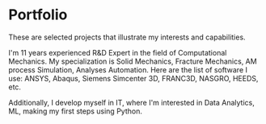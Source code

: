 # Portfolio
These are selected projects that illustrate my interests and capabilities. 

I'm 11 years experienced R&D Expert in the field of Computational Mechanics. My specialization is Solid Mechanics, Fracture Mechanics, AM process Simulation, Analyses Automation.
Here are the list of software I use:
ANSYS, Abaqus, Siemens Simcenter 3D, FRANC3D, NASGRO, HEEDS, etc. 

Additionally, I develop myself in IT, where I'm interested in Data Analytics, ML, making my first steps using Python. 

